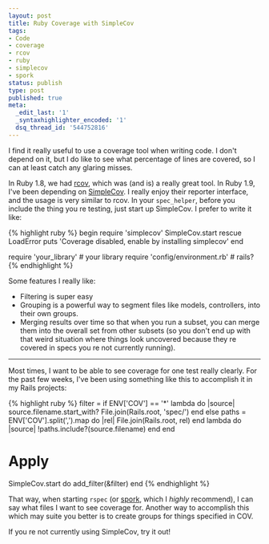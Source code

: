 ```yaml
---
layout: post
title: Ruby Coverage with SimpleCov
tags:
- Code
- coverage
- rcov
- ruby
- simplecov
- spork
status: publish
type: post
published: true
meta:
  _edit_last: '1'
  _syntaxhighlighter_encoded: '1'
  dsq_thread_id: '544752816'
---
```

I find it really useful to use a coverage tool when writing code. I don't depend on it, but I do like to see what percentage of lines are covered, so I can at least catch any glaring misses.

In Ruby 1.8, we had <a href="https://github.com/relevance/rcov">rcov</a>, which was (and is) a really great tool. In Ruby 1.9, I've been depending on <a href="https://github.com/colszowka/simplecov">SimpleCov</a>. I really enjoy their reporter interface, and the usage is very similar to rcov. In your <code>spec_helper</code>, before you include the thing you re testing, just start up SimpleCov. I prefer to write it like:

{% highlight ruby %}
begin
  require 'simplecov'
  SimpleCov.start
rescue LoadError
  puts 'Coverage disabled, enable by installing simplecov'
end

require 'your_library' # your library
require 'config/environment.rb' # rails?
{% endhighlight %}

Some features I really like:
<ul>
	<li>Filtering is super easy</li>
	<li>Grouping is a powerful way to segment files like models, controllers, into their own groups.</li>
	<li>Merging results over time so that when you run a subset, you can merge them into the overall set from other subsets (so you don't end up with that weird situation where things look uncovered because they re covered in specs you re not currently running).</li>
</ul>

<hr />

Most times, I want to be able to see coverage for one test really clearly. For the past few weeks, I've been using something like this to accomplish it in my Rails projects:

{% highlight ruby %}
filter = if ENV['COV'] == '*'
  lambda do |source|
    source.filename.start_with? File.join(Rails.root, 'spec/')
  end
else
  paths = ENV['COV'].split(',').map do |rel|
    File.join(Rails.root, rel)
  end
  lambda do |source|
    !paths.include?(source.filename)
  end
end

# Apply
SimpleCov.start do
  add_filter(&amp;filter)
end
{% endhighlight %}

That way, when starting <code>rspec</code> (or <a href="https://github.com/sporkrb/spork">spork</a>, which I <em>highly</em> recommend), I can say what files I want to see coverage for. Another way to accomplish this which may suite you better is to create groups for things specified in COV.

If you re not currently using SimpleCov, try it out!
